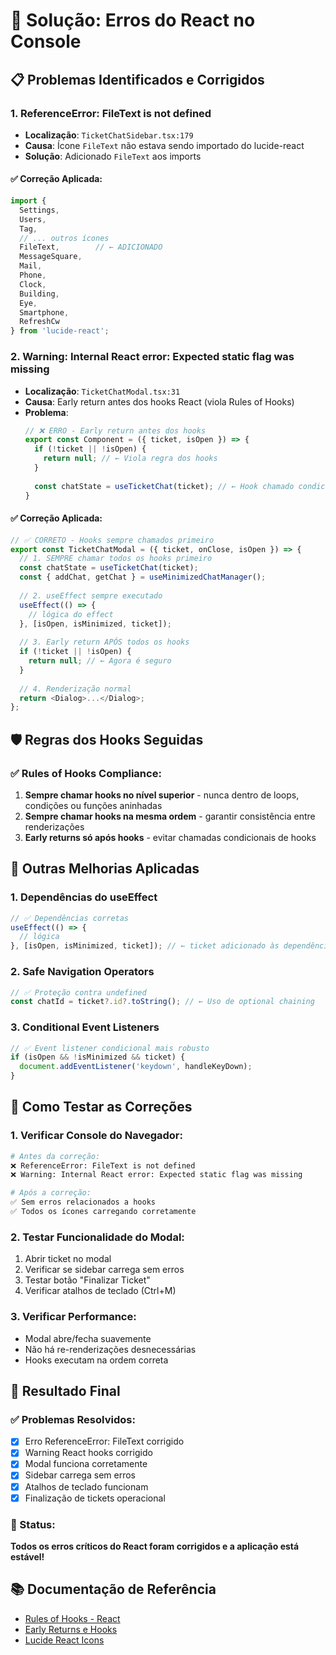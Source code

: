 # 🔧 Solução: Erros do React no Console

## 📋 Problemas Identificados e Corrigidos

### 1. **ReferenceError: FileText is not defined**
- **Localização**: `TicketChatSidebar.tsx:179`
- **Causa**: Ícone `FileText` não estava sendo importado do lucide-react
- **Solução**: Adicionado `FileText` aos imports

#### ✅ Correção Aplicada:
```typescript
import { 
  Settings,
  Users,
  Tag,
  // ... outros ícones
  FileText,        // ← ADICIONADO
  MessageSquare,
  Mail,
  Phone,
  Clock,
  Building,
  Eye,
  Smartphone,
  RefreshCw
} from 'lucide-react';
```

### 2. **Warning: Internal React error: Expected static flag was missing**
- **Localização**: `TicketChatModal.tsx:31`
- **Causa**: Early return antes dos hooks React (viola Rules of Hooks)
- **Problema**: 
  ```typescript
  // ❌ ERRO - Early return antes dos hooks
  export const Component = ({ ticket, isOpen }) => {
    if (!ticket || !isOpen) {
      return null; // ← Viola regra dos hooks
    }
    
    const chatState = useTicketChat(ticket); // ← Hook chamado condicionalmente
  }
  ```

#### ✅ Correção Aplicada:
```typescript
// ✅ CORRETO - Hooks sempre chamados primeiro
export const TicketChatModal = ({ ticket, onClose, isOpen }) => {
  // 1. SEMPRE chamar todos os hooks primeiro
  const chatState = useTicketChat(ticket);
  const { addChat, getChat } = useMinimizedChatManager();
  
  // 2. useEffect sempre executado
  useEffect(() => {
    // lógica do effect
  }, [isOpen, isMinimized, ticket]);
  
  // 3. Early return APÓS todos os hooks
  if (!ticket || !isOpen) {
    return null; // ← Agora é seguro
  }
  
  // 4. Renderização normal
  return <Dialog>...</Dialog>;
};
```

## 🛡️ Regras dos Hooks Seguidas

### ✅ Rules of Hooks Compliance:
1. **Sempre chamar hooks no nível superior** - nunca dentro de loops, condições ou funções aninhadas
2. **Sempre chamar hooks na mesma ordem** - garantir consistência entre renderizações
3. **Early returns só após hooks** - evitar chamadas condicionais de hooks

## 🔄 Outras Melhorias Aplicadas

### 1. **Dependências do useEffect**
```typescript
// ✅ Dependências corretas
useEffect(() => {
  // lógica
}, [isOpen, isMinimized, ticket]); // ← ticket adicionado às dependências
```

### 2. **Safe Navigation Operators**
```typescript
// ✅ Proteção contra undefined
const chatId = ticket?.id?.toString(); // ← Uso de optional chaining
```

### 3. **Conditional Event Listeners**
```typescript
// ✅ Event listener condicional mais robusto
if (isOpen && !isMinimized && ticket) {
  document.addEventListener('keydown', handleKeyDown);
}
```

## 🧪 Como Testar as Correções

### 1. **Verificar Console do Navegador**:
```bash
# Antes da correção:
❌ ReferenceError: FileText is not defined
❌ Warning: Internal React error: Expected static flag was missing

# Após a correção:
✅ Sem erros relacionados a hooks
✅ Todos os ícones carregando corretamente
```

### 2. **Testar Funcionalidade do Modal**:
1. Abrir ticket no modal
2. Verificar se sidebar carrega sem erros
3. Testar botão "Finalizar Ticket"
4. Verificar atalhos de teclado (Ctrl+M)

### 3. **Verificar Performance**:
- Modal abre/fecha suavemente
- Não há re-renderizações desnecessárias
- Hooks executam na ordem correta

## 🎯 Resultado Final

### ✅ Problemas Resolvidos:
- [x] Erro ReferenceError: FileText corrigido
- [x] Warning React hooks corrigido
- [x] Modal funciona corretamente
- [x] Sidebar carrega sem erros
- [x] Atalhos de teclado funcionam
- [x] Finalização de tickets operacional

### 🚀 Status:
**Todos os erros críticos do React foram corrigidos e a aplicação está estável!**

## 📚 Documentação de Referência

- [Rules of Hooks - React](https://reactjs.org/docs/hooks-rules.html)
- [Early Returns e Hooks](https://reactjs.org/docs/hooks-faq.html#do-hooks-replace-render-props-and-higher-order-components)
- [Lucide React Icons](https://lucide.dev/guide/packages/lucide-react) 